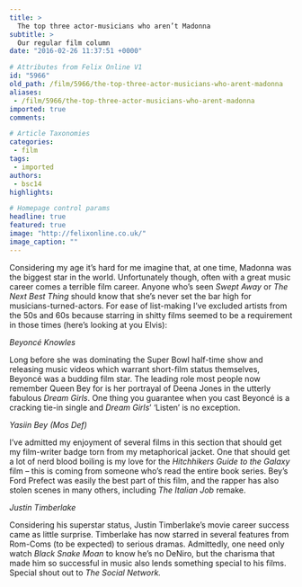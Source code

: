 ```yaml
---
title: >
  The top three actor-musicians who aren’t Madonna
subtitle: >
  Our regular film column
date: "2016-02-26 11:37:51 +0000"

# Attributes from Felix Online V1
id: "5966"
old_path: /film/5966/the-top-three-actor-musicians-who-arent-madonna
aliases:
 - /film/5966/the-top-three-actor-musicians-who-arent-madonna
imported: true
comments:

# Article Taxonomies
categories:
 - film
tags:
 - imported
authors:
 - bsc14
highlights:

# Homepage control params
headline: true
featured: true
image: "http://felixonline.co.uk/"
image_caption: ""
---
```


Considering my age it’s hard for me imagine that, at one time, Madonna was the biggest star in the world. Unfortunately though, often with a great music career comes a terrible film career. Anyone who’s seen _Swept Away_ or _The Next Best Thing_ should know that she’s never set the bar high for musicians-turned-actors. For ease of list-making I’ve excluded artists from the 50s and 60s because starring in shitty films seemed to be a requirement in those times (here’s looking at you Elvis):

_Beyoncé Knowles_

Long before she was dominating the Super Bowl half-time show and releasing music videos which warrant short-film status themselves, Beyoncé was a budding film star. The leading role most people now remember Queen Bey for is her portrayal of Deena Jones in the utterly fabulous _Dream Girls_. One thing you guarantee when you cast Beyoncé is a cracking tie-in single and _Dream Girls_’ ‘Listen’ is no exception.

_Yasiin Bey (Mos Def)_

I’ve admitted my enjoyment of several films in this section that should get my film-writer badge torn from my metaphorical jacket. One that should get a lot of nerd blood boiling is my love for the _Hitchhikers Guide to the Galaxy_ film –  this is coming from someone who’s read the entire book series. Bey’s Ford Prefect was easily the best part of this film, and the rapper has also stolen scenes in many others, including _The Italian Job_ remake.

_Justin Timberlake_

Considering his superstar status, Justin Timberlake’s movie career success came as little surprise. Timberlake has now starred in several features from Rom-Coms (to be expected) to serious dramas. Admittedly, one need only watch _Black Snake Moan_ to know he’s no DeNiro, but the charisma that made him so successful in music also lends something special to his films. Special shout out to _The Social Network._
